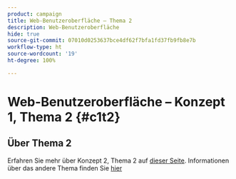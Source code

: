```yaml
---
product: campaign
title: Web-Benutzeroberfläche – Thema 2
description: Web-Benutzeroberfläche
hide: true
source-git-commit: 07010d0253637bce4df62f7bfa1fd37fb9fb8e7b
workflow-type: ht
source-wordcount: '19'
ht-degree: 100%

---
```


# Web-Benutzeroberfläche – Konzept 1, Thema 2 {#c1t2}

## Über Thema 2

Erfahren Sie mehr über Konzept 2, Thema 2 auf [dieser Seite](../concept2/topic2.md).
Informationen über das andere Thema finden Sie [hier](../../automation/workflow/about-workflows.md)